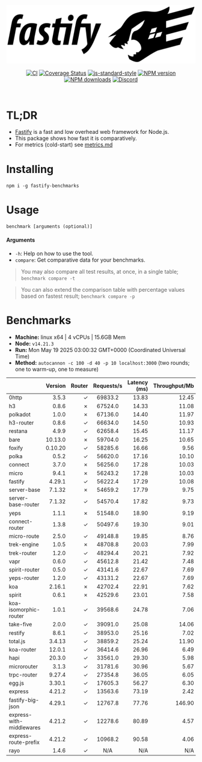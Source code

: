 <div align="center">
  <img src="https://github.com/fastify/graphics/raw/HEAD/fastify-landscape-outlined.svg" width="650" height="auto"/>
</div>

<div align="center">

[![CI](https://github.com/fastify/fastify/workflows/ci/badge.svg)](https://github.com/fastify/fastify/actions/workflows/ci.yml)
[![Coverage Status](https://coveralls.io/repos/github/fastify/fastify/badge.svg?branch=master)](https://coveralls.io/github/fastify/fastify?branch=master)
[![js-standard-style](https://img.shields.io/badge/code%20style-standard-brightgreen.svg?style=flat)](http://standardjs.com/)
[![NPM version](https://img.shields.io/npm/v/fastify.svg?style=flat)](https://www.npmjs.com/package/fastify)
[![NPM downloads](https://img.shields.io/npm/dm/fastify.svg?style=flat)](https://www.npmjs.com/package/fastify) [![Discord](https://img.shields.io/discord/725613461949906985)](https://discord.gg/fastify)

</div>
<br />

# TL;DR

* [Fastify](https://github.com/fastify/fastify) is a fast and low overhead web framework for Node.js.
* This package shows how fast it is comparatively.
* For metrics (cold-start) see [metrics.md](./METRICS.md)

# Installing

```
npm i -g fastify-benchmarks
```

# Usage

```
benchmark [arguments (optional)]
```

#### Arguments

* `-h`: Help on how to use the tool.
* `compare`: Get comparative data for your benchmarks.

> You may also compare all test results, at once, in a single table; `benchmark compare -t`

> You can also extend the comparison table with percentage values based on fastest result; `benchmark compare -p`
# Benchmarks

* __Machine:__ linux x64 | 4 vCPUs | 15.6GB Mem
* __Node:__ `v14.21.3`
* __Run:__ Mon May 19 2025 03:00:32 GMT+0000 (Coordinated Universal Time)
* __Method:__ `autocannon -c 100 -d 40 -p 10 localhost:3000` (two rounds; one to warm-up, one to measure)

|                          | Version | Router | Requests/s | Latency (ms) | Throughput/Mb |
| :--                      | --:     | --:    | :-:        | --:          | --:           |
| 0http                    | 3.5.3   | ✓      | 69833.2    | 13.83        | 12.45         |
| h3                       | 0.8.6   | ✗      | 67524.0    | 14.33        | 11.08         |
| polkadot                 | 1.0.0   | ✗      | 67136.0    | 14.40        | 11.97         |
| h3-router                | 0.8.6   | ✓      | 66634.0    | 14.50        | 10.93         |
| restana                  | 4.9.9   | ✓      | 62658.4    | 15.45        | 11.17         |
| bare                     | 10.13.0 | ✗      | 59704.0    | 16.25        | 10.65         |
| foxify                   | 0.10.20 | ✓      | 58285.6    | 16.66        | 9.56          |
| polka                    | 0.5.2   | ✓      | 56620.0    | 17.16        | 10.10         |
| connect                  | 3.7.0   | ✗      | 56256.0    | 17.28        | 10.03         |
| micro                    | 9.4.1   | ✗      | 56243.2    | 17.28        | 10.03         |
| fastify                  | 4.29.1  | ✓      | 56222.4    | 17.29        | 10.08         |
| server-base              | 7.1.32  | ✗      | 54659.2    | 17.79        | 9.75          |
| server-base-router       | 7.1.32  | ✓      | 54570.4    | 17.82        | 9.73          |
| yeps                     | 1.1.1   | ✗      | 51548.0    | 18.90        | 9.19          |
| connect-router           | 1.3.8   | ✓      | 50497.6    | 19.30        | 9.01          |
| micro-route              | 2.5.0   | ✓      | 49148.8    | 19.85        | 8.76          |
| trek-engine              | 1.0.5   | ✗      | 48708.8    | 20.03        | 7.99          |
| trek-router              | 1.2.0   | ✓      | 48294.4    | 20.21        | 7.92          |
| vapr                     | 0.6.0   | ✓      | 45612.8    | 21.42        | 7.48          |
| spirit-router            | 0.5.0   | ✓      | 43141.6    | 22.67        | 7.69          |
| yeps-router              | 1.2.0   | ✓      | 43131.2    | 22.67        | 7.69          |
| koa                      | 2.16.1  | ✗      | 42702.4    | 22.91        | 7.62          |
| spirit                   | 0.6.1   | ✗      | 42529.6    | 23.01        | 7.58          |
| koa-isomorphic-router    | 1.0.1   | ✓      | 39568.6    | 24.78        | 7.06          |
| take-five                | 2.0.0   | ✓      | 39091.0    | 25.08        | 14.06         |
| restify                  | 8.6.1   | ✓      | 38953.0    | 25.16        | 7.02          |
| total.js                 | 3.4.13  | ✓      | 38859.2    | 25.24        | 11.90         |
| koa-router               | 12.0.1  | ✓      | 36414.6    | 26.96        | 6.49          |
| hapi                     | 20.3.0  | ✓      | 33561.0    | 29.30        | 5.98          |
| microrouter              | 3.1.3   | ✓      | 31781.6    | 30.96        | 5.67          |
| trpc-router              | 9.27.4  | ✓      | 27354.8    | 36.05        | 6.05          |
| egg.js                   | 3.30.1  | ✓      | 17605.3    | 56.27        | 6.30          |
| express                  | 4.21.2  | ✓      | 13563.6    | 73.19        | 2.42          |
| fastify-big-json         | 4.29.1  | ✓      | 12767.8    | 77.76        | 146.90        |
| express-with-middlewares | 4.21.2  | ✓      | 12278.6    | 80.89        | 4.57          |
| express-route-prefix     | 4.21.2  | ✓      | 10968.2    | 90.58        | 4.06          |
| rayo                     | 1.4.6   | ✓      | N/A        | N/A          | N/A           |
